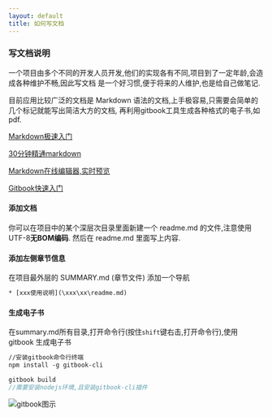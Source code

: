 ```yaml
---
layout: default
title: 如何写文档
---
```


### 写文档说明

一个项目由多个不同的开发人员开发,他们的实现各有不同,项目到了一定年龄,会造成各种维护不畅,因此写文档
是一个好习惯,便于将来的人维护,也是给自己做笔记.

目前应用比较广泛的文档是 Markdown 语法的文档,上手极容易,只需要会简单的几个标记就能写出简洁大方的文档,
再利用gitbook工具生成各种格式的电子书,如pdf.


[Markdown极速入门](http://www.appinn.com/markdown/)   

[30分钟精通markdown](http://blog.leanote.com/post/freewalk/Markdown-%E8%AF%AD%E6%B3%95%E6%89%8B%E5%86%8C) 

[Markdown在线编辑器,实时预览](https://pandao.github.io/editor.md/examples/full.html)

[Gitbook快速入门](https://gitbook.zhangjikai.com/)

#### 添加文档

你可以在项目中的某个深层次目录里面新建一个 readme.md 的文件,注意使用UTF-8**无BOM编码**.
然后在 readme.md 里面写上内容.


#### 添加左侧章节信息

在项目最外层的 SUMMARY.md (章节文件) 添加一个导航

```txt
* [xxx使用说明](\xxx\xx\readme.md)
```

#### 生成电子书

在summary.md所有目录,打开命令行(按住`shift`键右击,打开命令行),使用 gitbook 生成电子书

```txt
//安装gitbook命令行终端
npm install -g gitbook-cli
```

```javascript
gitbook build
//需要安装nodejs环境,且安装gitbook-cli插件
```

![gitbook图示](/docs/imgs/gitbook-desc.png)
